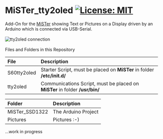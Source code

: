 # MiSTer_tty2oled [![License: MIT](https://img.shields.io/badge/License-MIT-yellow.svg)](https://opensource.org/licenses/MIT)
Add-On for the [MiSTer](https://github.com/MiSTer-devel) showing Text or Pictures on a Display driven by an Arduino which is connected via USB-Serial.<br/>
<br/>
![tty2oled connection](https://github.com/venice1200/MiSTer_tty2oled/blob/main/Pictures/OLED_Connection.jpg?raw=true)
<br/>
<br/>
Files and Folders in this Repository<br/>

| File | Description |
| :--- | :--- |
| S60tty2oled | Starter Script, must be placed on **MiSTer** in folder **/etc/init.d/**  |
| tty2oled | Communications Script, must be placed on **MiSTer** in folder **/usr/bin/** |

| Folder | Description |
| :--- | :--- |
| MiSTer_SSD1322 | The Arduino Project |
| Pictures | Pictures :-) |

...work in progress<br/>
<br/>
